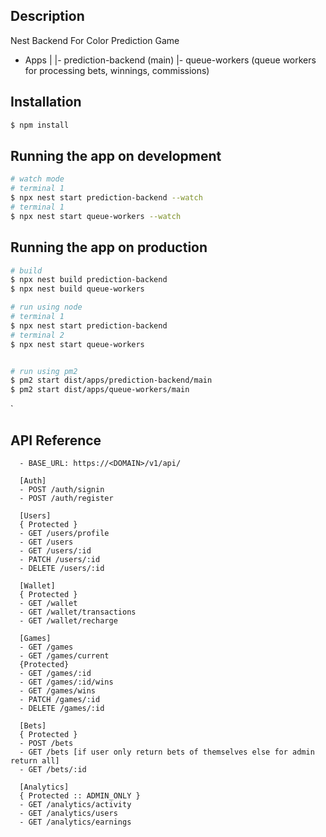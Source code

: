 ## Description

Nest Backend For Color Prediction Game

- Apps
  |
  |- prediction-backend (main)
  |- queue-workers (queue workers for processing bets, winnings, commissions)

## Installation

```bash
$ npm install
```

## Running the app on development

```bash
# watch mode
# terminal 1
$ npx nest start prediction-backend --watch
# terminal 1
$ npx nest start queue-workers --watch
```

## Running the app on production

```bash
# build
$ npx nest build prediction-backend
$ npx nest build queue-workers

# run using node
# terminal 1
$ npx nest start prediction-backend
# terminal 2
$ npx nest start queue-workers


# run using pm2
$ pm2 start dist/apps/prediction-backend/main
$ pm2 start dist/apps/queue-workers/main
```

`

## API Reference

```
  - BASE_URL: https://<DOMAIN>/v1/api/

  [Auth]
  - POST /auth/signin
  - POST /auth/register

  [Users]
  { Protected }
  - GET /users/profile
  - GET /users
  - GET /users/:id
  - PATCH /users/:id
  - DELETE /users/:id

  [Wallet]
  { Protected }
  - GET /wallet
  - GET /wallet/transactions
  - GET /wallet/recharge

  [Games]
  - GET /games
  - GET /games/current
  {Protected}
  - GET /games/:id
  - GET /games/:id/wins
  - GET /games/wins
  - PATCH /games/:id
  - DELETE /games/:id

  [Bets]
  { Protected }
  - POST /bets
  - GET /bets [if user only return bets of themselves else for admin return all]
  - GET /bets/:id

  [Analytics]
  { Protected :: ADMIN_ONLY }
  - GET /analytics/activity
  - GET /analytics/users
  - GET /analytics/earnings
```
